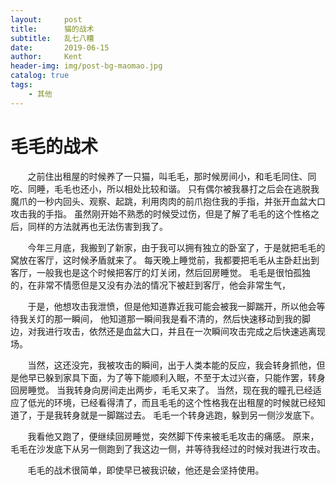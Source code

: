 ```yaml
---
layout:     post
title:      猫的战术
subtitle:   乱七八糟
date:       2019-06-15
author:     Kent
header-img: img/post-bg-maomao.jpg 
catalog: true
tags:
    - 其他
---
```


# 毛毛的战术


&nbsp;&nbsp;&nbsp;&nbsp;&nbsp;&nbsp;
之前住出租屋的时候养了一只猫，叫毛毛，那时候房间小，和毛毛同住、同吃、同睡，毛毛也还小，所以相处比较和谐。
只有偶尔被我暴打之后会在逃脱我魔爪的一秒内回头、观察、起跳，利用肉肉的前爪抱住我的手指，并张开血盆大口攻击我的手指。
虽然刚开始不熟悉的时候受过伤，但是了解了毛毛的这个性格之后，同样的方法就再也无法伤害到我了。

&nbsp;&nbsp;&nbsp;&nbsp;&nbsp;&nbsp;
今年三月底，我搬到了新家，由于我可以拥有独立的卧室了，于是就把毛毛的窝放在客厅，这时候矛盾就来了。
每天晚上睡觉前，我都要把毛毛从主卧赶出到客厅，一般我也是这个时候把客厅的灯关闭，然后回房睡觉。
毛毛是很怕孤独的，在非常不情愿但是又没有办法的情况下被赶到客厅，他会非常生气，

&nbsp;&nbsp;&nbsp;&nbsp;&nbsp;&nbsp;
于是，他想攻击我泄愤，但是他知道靠近我可能会被我一脚踹开，所以他会等待我关灯的那一瞬间，
他知道那一瞬间我是看不清的，然后快速移动到我的脚边，对我进行攻击，依然还是血盆大口，并且在一次瞬间攻击完成之后快速逃离现场。

&nbsp;&nbsp;&nbsp;&nbsp;&nbsp;&nbsp;
当然，这还没完，我被攻击的瞬间，出于人类本能的反应，我会转身抓他，但是他早已躲到家具下面，为了等下能顺利入眠，不至于太过兴奋，只能作罢，转身回房睡觉。
当我转身向房间走出两步，毛毛又来了。
当然，现在我的瞳孔已经适应了低光的环境，已经看得清了，而且毛毛的这个性格我在出租屋的时候就已经知道了，于是我转身就是一脚踹过去。
毛毛一个转身逃跑，躲到另一侧沙发底下。

&nbsp;&nbsp;&nbsp;&nbsp;&nbsp;&nbsp;
我看他又跑了，便继续回房睡觉，突然脚下传来被毛毛攻击的痛感。
原来，毛毛在沙发底下从另一侧跑到了我这边一侧，并等待我经过的时候对我进行攻击。

&nbsp;&nbsp;&nbsp;&nbsp;&nbsp;&nbsp;
毛毛的战术很简单，即使早已被我识破，他还是会坚持使用。